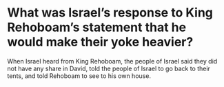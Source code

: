 # What was Israel’s response to King Rehoboam’s statement that he would make their yoke heavier?

When Israel heard from King Rehoboam, the people of Israel said they did not have any share in David, told the people of Israel to go back to their tents, and told Rehoboam to see to his own house.
